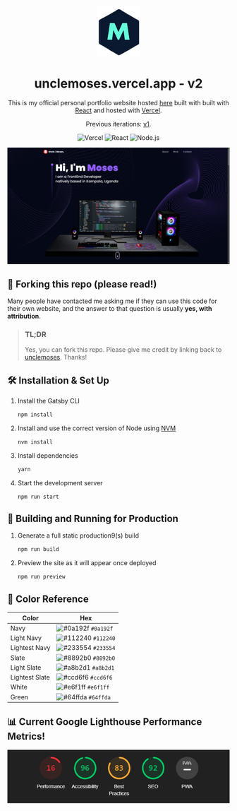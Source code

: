 <div align="center">
  <img alt="Logo" src="https://raw.githubusercontent.com/mosespace/GATSBY-WEBSITE/main/src/images/logo.png" width="100" />
</div>
<h1 align="center">
  unclemoses.vercel.app - v2
</h1>
<p align="center">
  This is my official personal portfolio website hosted <a href="https://unclemoses.vercel.app/" target="_blank">here</a> built with built with <a href="https://legacy.reactjs.org//" target="_blank">React</a> and hosted with <a href="https://www.vercel.com/" target="_blank">Vercel</a>.
</p>
<p align="center">
  Previous iterations:
  <a href="https://github.com/mosespace.github.io/" target="_blank">v1</a>.
</p>

<div align="center">

![Vercel](https://img.shields.io/badge/Vercel-000000.svg?style=for-the-badge&logo=Vercel&logoColor=white)
![React](https://img.shields.io/badge/React-61DAFB.svg?style=for-the-badge&logo=React&logoColor=black)
![Node.js](https://img.shields.io/badge/Node.js-339933.svg?style=for-the-badge&logo=nodedotjs&logoColor=white)

</div>

![demo](/src/assets/demo.png)

## 🚨 Forking this repo (please read!)

Many people have contacted me asking me if they can use this code for their own website, and the answer to that question is usually **yes, with attribution**.

> ### TL;DR
>
> Yes, you can fork this repo. Please give me credit by linking back to [unclemoses](https://unclemoses.vercel.app/). Thanks!

## 🛠 Installation & Set Up

1. Install the Gatsby CLI

   ```sh
   npm install
   ```

2. Install and use the correct version of Node using [NVM](https://github.com/nvm-sh/nvm)

   ```sh
   nvm install
   ```

3. Install dependencies

   ```sh
   yarn
   ```

4. Start the development server

   ```sh
   npm run start
   ```

## 🚀 Building and Running for Production

1. Generate a full static production9(s) build

   ```sh
   npm run build
   ```

1. Preview the site as it will appear once deployed

   ```sh
   npm run preview
   ```

## 🎨 Color Reference

| Color          | Hex                                                                |
| -------------- | ------------------------------------------------------------------ |
| Navy           | ![#0a192f](https://via.placeholder.com/10/0a192f?text=+) `#0a192f` |
| Light Navy     | ![#112240](https://via.placeholder.com/10/0a192f?text=+) `#112240` |
| Lightest Navy  | ![#233554](https://via.placeholder.com/10/303C55?text=+) `#233554` |
| Slate          | ![#8892b0](https://via.placeholder.com/10/8892b0?text=+) `#8892b0` |
| Light Slate    | ![#a8b2d1](https://via.placeholder.com/10/a8b2d1?text=+) `#a8b2d1` |
| Lightest Slate | ![#ccd6f6](https://via.placeholder.com/10/ccd6f6?text=+) `#ccd6f6` |
| White          | ![#e6f1ff](https://via.placeholder.com/10/e6f1ff?text=+) `#e6f1ff` |
| Green          | ![#64ffda](https://via.placeholder.com/10/64ffda?text=+) `#64ffda` |

## 📊 Current Google Lighthouse Performance Metrics!

![Google Lighthouse Performance Metrics](/src/assets/google%20analytics.png)
